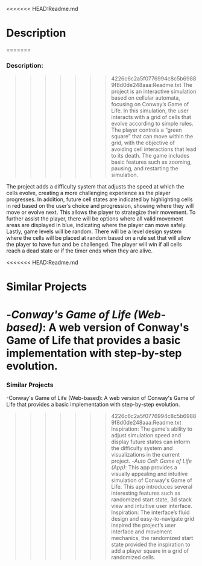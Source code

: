 <<<<<<< HEAD:Readme.md
# Description
=======
### Description:
>>>>>>> 4226c6c2a5f0776994c8c5b69889f8d0de248aaa:Readme.txt
The project is an interactive simulation based on cellular automata, focusing on Conway’s Game of Life. In this simulation, the user interacts with a grid of cells that evolve according to simple rules. The player controls a “green square” that can move within the grid, with the objective of avoiding cell interactions that lead to its death. The game includes basic features such as zooming, pausing, and restarting the simulation.

The project adds a difficulty system that adjusts the speed at which the cells evolve, creating a more challenging experience as the player progresses. In addition, future cell states are indicated by highlighting cells in red based on the user’s choice and progression, showing where they will move or evolve next. This allows the player to strategize their movement. To further assist the player, there will be options where all valid movement areas are displayed in blue, indicating where the player can move safely. Lastly, game levels will be random. There will be a level design system where the cells will be placed at random based on a rule set that will allow the player to have fun and be challenged. The player will win if all cells reach a dead state or if the timer ends when they are alive. 

<<<<<<< HEAD:Readme.md
# Similar Projects
-*Conway's Game of Life (Web-based)*: A web version of Conway's Game of Life that provides a basic implementation with step-by-step evolution.
=======
### Similar Projects
-Conway's Game of Life (Web-based): A web version of Conway's Game of Life that provides a basic implementation with step-by-step evolution.
>>>>>>> 4226c6c2a5f0776994c8c5b69889f8d0de248aaa:Readme.txt
Inspiration: The game's ability to adjust simulation speed and display future states can inform the difficulty system and visualizations in the current project.
-*Auto Cell: Game of Life (App)*:
This app provides a visually appealing and intuitive simulation of Conway's Game of Life. This app introduces several interesting features such as randomized start state, 3d stack view and intuitive user interface. 
Inspiration: The interface’s fluid design and easy-to-navigate grid inspired the project’s user interface and movement mechanics, the randomized start state provided the inspiration to add a player square in a grid of randomized cells.